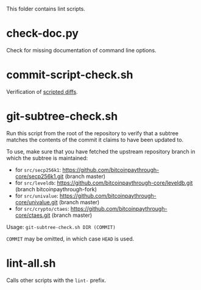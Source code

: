 This folder contains lint scripts.

check-doc.py
============
Check for missing documentation of command line options.

commit-script-check.sh
======================
Verification of [scripted diffs](/doc/developer-notes.md#scripted-diffs).

git-subtree-check.sh
====================
Run this script from the root of the repository to verify that a subtree matches the contents of
the commit it claims to have been updated to.

To use, make sure that you have fetched the upstream repository branch in which the subtree is
maintained:
* for `src/secp256k1`: https://github.com/bitcoinpaythrough-core/secp256k1.git (branch master)
* for `src/leveldb`: https://github.com/bitcoinpaythrough-core/leveldb.git (branch bitcoinpaythrough-fork)
* for `src/univalue`: https://github.com/bitcoinpaythrough-core/univalue.git (branch master)
* for `src/crypto/ctaes`: https://github.com/bitcoinpaythrough-core/ctaes.git (branch master)

Usage: `git-subtree-check.sh DIR (COMMIT)`

`COMMIT` may be omitted, in which case `HEAD` is used.

lint-all.sh
===========
Calls other scripts with the `lint-` prefix.

